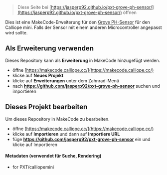 
> Diese Seite bei [https://jasperp92.github.io/pxt-grove-ph-sensor/](https://jasperp92.github.io/pxt-grove-ph-sensor/) öffnen

Dies ist eine MakeCode-Erweiterung für den [Grove PH-Sensor](https://wiki.seeedstudio.com/Grove-PH-Sensor-kit/) für den Calliope mini. Falls der Sensor mit einem anderen Microcontroller angepasst wird sollte. 

## Als Erweiterung verwenden

Dieses Repository kann als **Erweiterung** in MakeCode hinzugefügt werden.

* öffne [https://makecode.calliope.cc/](https://makecode.calliope.cc/)
* klicke auf **Neues Projekt**
* klicke auf **Erweiterungen** unter dem Zahnrad-Menü
* nach **https://github.com/jasperp92/pxt-grove-ph-sensor** suchen und importieren

## Dieses Projekt bearbeiten

Um dieses Repository in MakeCode zu bearbeiten.

* öffne [https://makecode.calliope.cc/](https://makecode.calliope.cc/)
* klicke auf **Importieren** und dann auf **Importiere URL**
* füge **https://github.com/jasperp92/pxt-grove-ph-sensor** ein und klicke auf Importieren

#### Metadaten (verwendet für Suche, Rendering)

* for PXT/calliopemini
<script src="https://makecode.com/gh-pages-embed.js"></script><script>makeCodeRender("{{ site.makecode.home_url }}", "{{ site.github.owner_name }}/{{ site.github.repository_name }}");</script>
